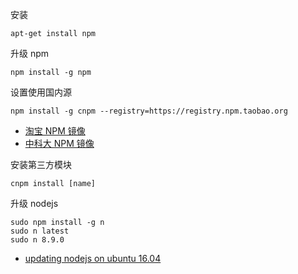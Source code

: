 安装

```
apt-get install npm
```

升级 npm

```
npm install -g npm
```

设置使用国内源

```
npm install -g cnpm --registry=https://registry.npm.taobao.org
```

- [淘宝 NPM 镜像](https://developer.aliyun.com/mirror/NPM)
- [中科大 NPM 镜像](https://lug.ustc.edu.cn/wiki/mirrors/help/npm)

安装第三方模块

```
cnpm install [name]
```

升级 nodejs

```
sudo npm install -g n
sudo n latest
sudo n 8.9.0
```

- [updating nodejs on ubuntu 16.04](https://stackoverflow.com/questions/41195952/updating-nodejs-on-ubuntu-16-04)
